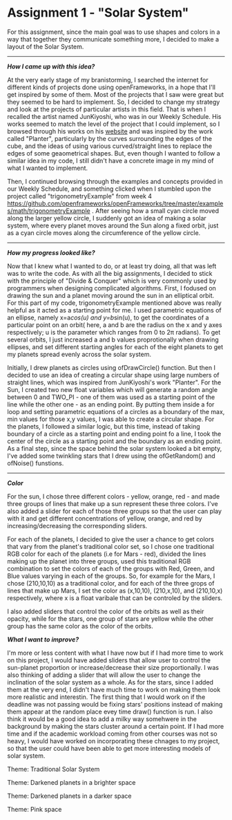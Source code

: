 # Assignment 1 - "Solar System"

For this assignment, since the main goal was to use shapes and colors in a way that together they communicate something more, I decided to make a layout of the Solar System. 

***
***How I came up with this idea?***

At the very early stage of my branistorming, I searched the internet for different kinds of projects done using openFrameworks, in a hope that I'll get inspired by some of them. Most of the projects that I saw were great but they seemed to be hard to implement. So, I decided to change my strategy and look at the projects of particular artists in this field. That is when I recalled the artist named JunKiyoshi, who was in our Weekly Schedule. His works seemed to match the level of the project that I could implement, so I browsed through his works on his [website](https://junkiyoshi.com/2021/04/09/) and was inspired by the work called "Planter", particularly by the curves surrounding the edges of the cube, and the ideas of using various curved/straight lines to replace the edges of some geaometrical shapes. But, even though I wanted to follow a similar idea in my code, I still didn't have a concrete image in my mind of what I wanted to implement.

Then, I continued browsing through the examples and concepts provided in our Weekly Schedule, and something clicked when I stumbled upon the project called "trigonometryExample" from week 4 https://github.com/openframeworks/openFrameworks/tree/master/examples/math/trigonometryExample . After seeing how a small cyan circle moved along the larger yellow circle, I suddenly got an idea of making a solar system, where every planet moves around the Sun along a fixed orbit, just as a cyan circle moves along the circumference of the yellow circle.

***
***How my progress looked like?***

Now that I knew what I wanted to do, or at least try doing, all that was left was to write the code. 
As with all the big assignments, I decided to stick with the principle of "Divide & Conquer" which is very commonly used by programmers when designing complicated algorithms. First, I fodused on drawing the sun and a planet moving around the sun in an elliptical orbit. For this part of my code, trigonometryExample mentioned above was really helpful as it acted as a starting point for me. I used parametric equations of an ellipse, namely x=a*cos(u) and y=b*sin(u), to get the coordinates of a particular point on an orbit( here, a and b are the radius on the x and y axes respectively; u is the parameter which ranges from 0 to 2π radians). To get several orbits, I just increased a and b values proprotionally when drawing ellipses, and set different starting angles for each of the eight planets to get my planets spread evenly across the solar system.

Initially, I drew planets as circles using ofDrawCircle() function. But then I decided to use an idea of creating a circular shape using large numbers of straight lines, which was inspired from JunKiyoshi's work "Planter". For the Sun, I created two new float variables which will generate a random angle between 0 and TWO_PI - one of them was used as a starting point of the line while the other one - as an ending point. By putting them inside a for loop and setting parametric equations of a circles as a boundary of the max, min values for those x,y values, I was able to create a circular shape.
For the planets, I followed a similar logic, but this time, instead of taking boundary of a circle as a starting point and ending point fo a line, I took the center of the circle as a starting point and the boundary as an ending point. As a final step, since the space behind the solar system looked a bit empty, I've added some twinkling stars that I drew using the ofGetRandom() and ofNoise() funstions.

***
***Color***

For the sun, I chose three different colors - yellow, orange, red - and made three groups of lines that make up a sun represent these three colors. I've also added a slider for each of those three groups so that the user can play with it and get different concentrations of yellow, orange, and red by increasing/decreasing the corresponding sliders.

For each of the planets, I decided to give the user a chance to get colors that vary from the planet's traditional color set, so I chose one traditional RGB color for each of the planets (i.e for Mars - red), divided the lines making up the planet into three groups, used this traditional RGB combination to set the colors of each of the groups with Red, Green, and Blue values varying in each of the groups. So, for example for the Mars, I chose (210,10,10) as a traditional color, and for each of the three grops of lines that make up Mars, I set the color as (x,10,10), (210,x,10), and (210,10,x) respectively, where x is a float varibale that can be controled by the sliders.

I also added sliders that control the color of the orbits as well as their opacity, while for the stars, one group of stars are yellow while the other group has the same color as the color of the orbits.

***What I want to improve?***

I'm more or less content with what I have now but if I had more time to work on this project, I would have added sliders that allow user to control the sun-planet proportion or increase/decrease their size proportionally. I was also thinking of adding a slider that will allow the user to change the inclination of the solar system as a whole. 
As for the stars, since I added them at the very end, I didn't have much time to work on making them look more realistic and interestin. The first thing that I would work on if the deadline was not passing would be fixing stars' positions instead of making them appear at the random place evey time draw() function is run. I also think it would be a good idea to add a milky way somehwere in the background by making the stars cluster around a certain point. If I had more time and if the academic workload coming from other courses was not so heavy, I would have worked on incorporating these chnages to my project, so that the user could have been able to get more interesting models of solar system. 

Theme: Traditional Solar System


Theme: Darkened planets in a brighter space

Theme: Darkened planets in a darker space

Theme: Pink space


